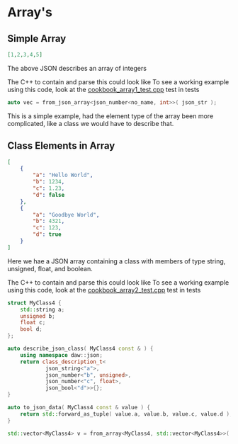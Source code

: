 # Array's

## Simple Array
```json
[1,2,3,4,5]
```
The above JSON describes an array of integers

The C++ to contain and parse this could look like
To see a working example using this code, look at the [cookbook_array1_test.cpp](../tests/cookbook_array1_test.cpp) test in tests
```cpp
auto vec = from_json_array<json_number<no_name, int>>( json_str );
```

This is a simple example, had the element type of the array been more complicated, like a class we would have to describe that.


## Class Elements in Array

```json
[
	{
		"a": "Hello World", 
		"b": 1234, 
		"c": 1.23, 
		"d": false
	}, 
	{
		"a": "Goodbye World",
		"b": 4321,
		"c": 123,
		"d": true
	}
]
```

Here we hae a JSON array containing a class with members of type string, unsigned, float, and boolean.

The C++ to contain and parse this could look like
To see a working example using this code, look at the [cookbook_array2_test.cpp](../tests/cookbook_array2_test.cpp) test in tests

```C++
struct MyClass4 {
	std::string a;
	unsigned b;
	float c;
	bool d;
};

auto describe_json_class( MyClass4 const & ) {
    using namespace daw::json;
    return class_description_t<
			json_string<"a">,
            json_number<"b", unsigned>,
            json_number<"c", float>,
            json_bool<"d">>{};
}

auto to_json_data( MyClass4 const & value ) {
	return std::forward_as_tuple( value.a, value.b, value.c, value.d );
}

std::vector<MyClass4> v = from_array<MyClass4, std::vector<MyClass4>>( str );
```


